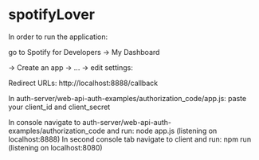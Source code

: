 # spotifyLover

In order to run the application:

go to Spotify for Developers -> My Dashboard

-> Create an app -> ... -> edit settings:

Redirect URLs: http://localhost:8888/callback

In auth-server/web-api-auth-examples/authorization_code/app.js:
paste your client_id and client_secret

In console navigate to auth-server/web-api-auth-examples/authorization_code and run: node app.js (listening on localhost:8888)
In second console tab navigate to client and run: npm run (listening on localhost:8080)